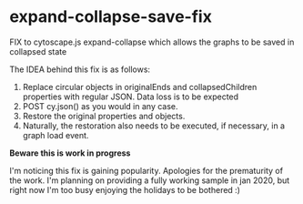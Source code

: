 # expand-collapse-save-fix

FIX to cytoscape.js expand-collapse which allows the graphs to be saved in collapsed state

The IDEA behind this fix is as follows:

1. Replace circular objects in originalEnds and collapsedChildren properties with regular JSON. Data loss is to be expected
2. POST cy.json() as you would in any case.
3. Restore the original properties and objects.
4. Naturally, the restoration also needs to be executed, if necessary, in a graph load event.

__Beware this is work in progress__ 

I'm noticing this fix is gaining popularity. Apologies for the prematurity of the work. I'm planning on providing a fully working sample in jan 2020, but right now I'm too busy enjoying the holidays to be bothered :)

